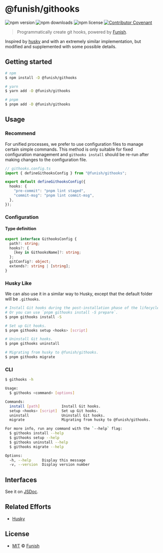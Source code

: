 # @funish/githooks

![npm version](https://img.shields.io/npm/v/@funish/githooks)
![npm downloads](https://img.shields.io/npm/dw/@funish/githooks)
![npm license](https://img.shields.io/npm/l/@funish/githooks)
[![Contributor Covenant](https://img.shields.io/badge/Contributor%20Covenant-2.1-4baaaa.svg)](https://www.contributor-covenant.org/version/2/1/code_of_conduct/)

> Programmatically create git hooks, powered by [Funish](https://funish.net/).

Inspired by [husky](https://github.com/typicode/husky) and with an extremely similar implementation, but modified and supplemented with some possible details.

## Getting started

```bash
# npm
$ npm install -D @funish/githooks

# yarn
$ yarn add -D @funish/githooks

# pnpm
$ pnpm add -D @funish/githooks
```

## Usage

### Recommend

For unified processes, we prefer to use configuration files to manage certain simple commands. This method is only suitable for fixed configuration management and `githooks install` should be re-run after making changes to the configuration file.

```ts
// githooks.config.ts
import { defineGithooksConfig } from "@funish/githooks";

export default defineGithooksConfig({
  hooks: {
    "pre-commit": "pnpm lint staged",
    "commit-msg": "pnpm lint commit-msg",
  },
});
```

### Configuration

#### Type definition

```ts
export interface GithooksConfig {
  path?: string;
  hooks?: {
    [key in GithooksName]?: string;
  };
  gitConfig?: object;
  extends?: string | [string];
}
```

### Husky Like

We can also use it in a similar way to Husky, except that the default folder will be `.githooks`.

```bash
# Install Git hooks during the post-installation phase of the lifecycle.
# Or you can use `pnpm githooks install -S prepare`.
$ pnpm githooks install -S

# Set up Git hooks.
$ pnpm githooks setup <hooks> [script]

# Uninstall Git hooks.
$ pnpm githooks uninstall

# Migrating from husky to @funish/githooks.
$ pnpm githooks migrate
```

### CLI

```bash
$ githooks -h

Usage:
  $ githooks <command> [options]

Commands:
  install [path]          Install Git hooks.
  setup <hooks> [script]  Set up Git hooks.
  uninstall               Uninstall Git hooks.
  migrate                 Migrating from husky to @funish/githooks.

For more info, run any command with the `--help` flag:
  $ githooks install --help
  $ githooks setup --help
  $ githooks uninstall --help
  $ githooks migrate --help

Options:
  -h, --help     Display this message
  -v, --version  Display version number
```

## Interfaces

See it on [JSDoc](https://www.jsdocs.io/package/@funish/githooks).

## Related Efforts

- [Husky](https://github.com/typicode/husky)

## License

- [MIT](LICENSE) &copy; [Funish](https://funish.net/)
